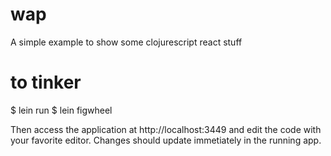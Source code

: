 # wap

A simple example to show some clojurescript react stuff

# to tinker

  $ lein run
  $ lein figwheel

Then access the application at http://localhost:3449  and edit the code with your favorite editor.    Changes should update immetiately in the running app.


